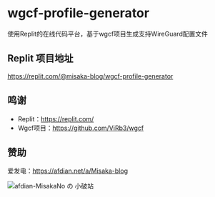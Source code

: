 # wgcf-profile-generator

使用Replit的在线代码平台，基于wgcf项目生成支持WireGuard配置文件

## Replit 项目地址

https://replit.com/@misaka-blog/wgcf-profile-generator

## 鸣谢

* Replit：https://replit.com/
* Wgcf项目：https://github.com/ViRb3/wgcf

## 赞助

爱发电：https://afdian.net/a/Misaka-blog

![afdian-MisakaNo の 小破站](https://user-images.githubusercontent.com/122191366/211533469-351009fb-9ae8-4601-992a-abbf54665b68.jpg)
